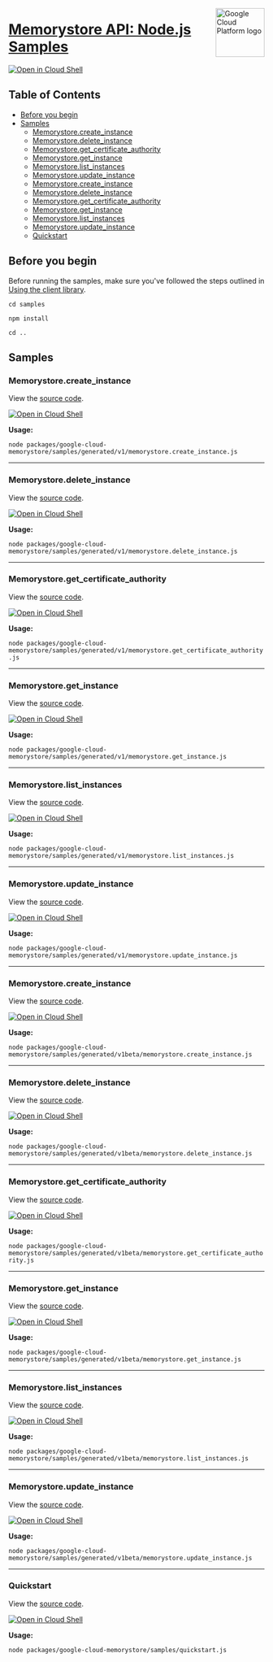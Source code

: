 [//]: # "This README.md file is auto-generated, all changes to this file will be lost."
[//]: # "To regenerate it, use `python -m synthtool`."
<img src="https://avatars2.githubusercontent.com/u/2810941?v=3&s=96" alt="Google Cloud Platform logo" title="Google Cloud Platform" align="right" height="96" width="96"/>

# [Memorystore API: Node.js Samples](https://github.com/googleapis/google-cloud-node)

[![Open in Cloud Shell][shell_img]][shell_link]



## Table of Contents

* [Before you begin](#before-you-begin)
* [Samples](#samples)
  * [Memorystore.create_instance](#memorystore.create_instance)
  * [Memorystore.delete_instance](#memorystore.delete_instance)
  * [Memorystore.get_certificate_authority](#memorystore.get_certificate_authority)
  * [Memorystore.get_instance](#memorystore.get_instance)
  * [Memorystore.list_instances](#memorystore.list_instances)
  * [Memorystore.update_instance](#memorystore.update_instance)
  * [Memorystore.create_instance](#memorystore.create_instance)
  * [Memorystore.delete_instance](#memorystore.delete_instance)
  * [Memorystore.get_certificate_authority](#memorystore.get_certificate_authority)
  * [Memorystore.get_instance](#memorystore.get_instance)
  * [Memorystore.list_instances](#memorystore.list_instances)
  * [Memorystore.update_instance](#memorystore.update_instance)
  * [Quickstart](#quickstart)

## Before you begin

Before running the samples, make sure you've followed the steps outlined in
[Using the client library](https://github.com/googleapis/google-cloud-node#using-the-client-library).

`cd samples`

`npm install`

`cd ..`

## Samples



### Memorystore.create_instance

View the [source code](https://github.com/googleapis/google-cloud-node/blob/master/packages/google-cloud-memorystore/samples/generated/v1/memorystore.create_instance.js).

[![Open in Cloud Shell][shell_img]](https://console.cloud.google.com/cloudshell/open?git_repo=https://github.com/googleapis/google-cloud-node&page=editor&open_in_editor=packages/google-cloud-memorystore/samples/generated/v1/memorystore.create_instance.js,samples/README.md)

__Usage:__


`node packages/google-cloud-memorystore/samples/generated/v1/memorystore.create_instance.js`


-----




### Memorystore.delete_instance

View the [source code](https://github.com/googleapis/google-cloud-node/blob/master/packages/google-cloud-memorystore/samples/generated/v1/memorystore.delete_instance.js).

[![Open in Cloud Shell][shell_img]](https://console.cloud.google.com/cloudshell/open?git_repo=https://github.com/googleapis/google-cloud-node&page=editor&open_in_editor=packages/google-cloud-memorystore/samples/generated/v1/memorystore.delete_instance.js,samples/README.md)

__Usage:__


`node packages/google-cloud-memorystore/samples/generated/v1/memorystore.delete_instance.js`


-----




### Memorystore.get_certificate_authority

View the [source code](https://github.com/googleapis/google-cloud-node/blob/master/packages/google-cloud-memorystore/samples/generated/v1/memorystore.get_certificate_authority.js).

[![Open in Cloud Shell][shell_img]](https://console.cloud.google.com/cloudshell/open?git_repo=https://github.com/googleapis/google-cloud-node&page=editor&open_in_editor=packages/google-cloud-memorystore/samples/generated/v1/memorystore.get_certificate_authority.js,samples/README.md)

__Usage:__


`node packages/google-cloud-memorystore/samples/generated/v1/memorystore.get_certificate_authority.js`


-----




### Memorystore.get_instance

View the [source code](https://github.com/googleapis/google-cloud-node/blob/master/packages/google-cloud-memorystore/samples/generated/v1/memorystore.get_instance.js).

[![Open in Cloud Shell][shell_img]](https://console.cloud.google.com/cloudshell/open?git_repo=https://github.com/googleapis/google-cloud-node&page=editor&open_in_editor=packages/google-cloud-memorystore/samples/generated/v1/memorystore.get_instance.js,samples/README.md)

__Usage:__


`node packages/google-cloud-memorystore/samples/generated/v1/memorystore.get_instance.js`


-----




### Memorystore.list_instances

View the [source code](https://github.com/googleapis/google-cloud-node/blob/master/packages/google-cloud-memorystore/samples/generated/v1/memorystore.list_instances.js).

[![Open in Cloud Shell][shell_img]](https://console.cloud.google.com/cloudshell/open?git_repo=https://github.com/googleapis/google-cloud-node&page=editor&open_in_editor=packages/google-cloud-memorystore/samples/generated/v1/memorystore.list_instances.js,samples/README.md)

__Usage:__


`node packages/google-cloud-memorystore/samples/generated/v1/memorystore.list_instances.js`


-----




### Memorystore.update_instance

View the [source code](https://github.com/googleapis/google-cloud-node/blob/master/packages/google-cloud-memorystore/samples/generated/v1/memorystore.update_instance.js).

[![Open in Cloud Shell][shell_img]](https://console.cloud.google.com/cloudshell/open?git_repo=https://github.com/googleapis/google-cloud-node&page=editor&open_in_editor=packages/google-cloud-memorystore/samples/generated/v1/memorystore.update_instance.js,samples/README.md)

__Usage:__


`node packages/google-cloud-memorystore/samples/generated/v1/memorystore.update_instance.js`


-----




### Memorystore.create_instance

View the [source code](https://github.com/googleapis/google-cloud-node/blob/master/packages/google-cloud-memorystore/samples/generated/v1beta/memorystore.create_instance.js).

[![Open in Cloud Shell][shell_img]](https://console.cloud.google.com/cloudshell/open?git_repo=https://github.com/googleapis/google-cloud-node&page=editor&open_in_editor=packages/google-cloud-memorystore/samples/generated/v1beta/memorystore.create_instance.js,samples/README.md)

__Usage:__


`node packages/google-cloud-memorystore/samples/generated/v1beta/memorystore.create_instance.js`


-----




### Memorystore.delete_instance

View the [source code](https://github.com/googleapis/google-cloud-node/blob/master/packages/google-cloud-memorystore/samples/generated/v1beta/memorystore.delete_instance.js).

[![Open in Cloud Shell][shell_img]](https://console.cloud.google.com/cloudshell/open?git_repo=https://github.com/googleapis/google-cloud-node&page=editor&open_in_editor=packages/google-cloud-memorystore/samples/generated/v1beta/memorystore.delete_instance.js,samples/README.md)

__Usage:__


`node packages/google-cloud-memorystore/samples/generated/v1beta/memorystore.delete_instance.js`


-----




### Memorystore.get_certificate_authority

View the [source code](https://github.com/googleapis/google-cloud-node/blob/master/packages/google-cloud-memorystore/samples/generated/v1beta/memorystore.get_certificate_authority.js).

[![Open in Cloud Shell][shell_img]](https://console.cloud.google.com/cloudshell/open?git_repo=https://github.com/googleapis/google-cloud-node&page=editor&open_in_editor=packages/google-cloud-memorystore/samples/generated/v1beta/memorystore.get_certificate_authority.js,samples/README.md)

__Usage:__


`node packages/google-cloud-memorystore/samples/generated/v1beta/memorystore.get_certificate_authority.js`


-----




### Memorystore.get_instance

View the [source code](https://github.com/googleapis/google-cloud-node/blob/master/packages/google-cloud-memorystore/samples/generated/v1beta/memorystore.get_instance.js).

[![Open in Cloud Shell][shell_img]](https://console.cloud.google.com/cloudshell/open?git_repo=https://github.com/googleapis/google-cloud-node&page=editor&open_in_editor=packages/google-cloud-memorystore/samples/generated/v1beta/memorystore.get_instance.js,samples/README.md)

__Usage:__


`node packages/google-cloud-memorystore/samples/generated/v1beta/memorystore.get_instance.js`


-----




### Memorystore.list_instances

View the [source code](https://github.com/googleapis/google-cloud-node/blob/master/packages/google-cloud-memorystore/samples/generated/v1beta/memorystore.list_instances.js).

[![Open in Cloud Shell][shell_img]](https://console.cloud.google.com/cloudshell/open?git_repo=https://github.com/googleapis/google-cloud-node&page=editor&open_in_editor=packages/google-cloud-memorystore/samples/generated/v1beta/memorystore.list_instances.js,samples/README.md)

__Usage:__


`node packages/google-cloud-memorystore/samples/generated/v1beta/memorystore.list_instances.js`


-----




### Memorystore.update_instance

View the [source code](https://github.com/googleapis/google-cloud-node/blob/master/packages/google-cloud-memorystore/samples/generated/v1beta/memorystore.update_instance.js).

[![Open in Cloud Shell][shell_img]](https://console.cloud.google.com/cloudshell/open?git_repo=https://github.com/googleapis/google-cloud-node&page=editor&open_in_editor=packages/google-cloud-memorystore/samples/generated/v1beta/memorystore.update_instance.js,samples/README.md)

__Usage:__


`node packages/google-cloud-memorystore/samples/generated/v1beta/memorystore.update_instance.js`


-----




### Quickstart

View the [source code](https://github.com/googleapis/google-cloud-node/blob/master/packages/google-cloud-memorystore/samples/quickstart.js).

[![Open in Cloud Shell][shell_img]](https://console.cloud.google.com/cloudshell/open?git_repo=https://github.com/googleapis/google-cloud-node&page=editor&open_in_editor=packages/google-cloud-memorystore/samples/quickstart.js,samples/README.md)

__Usage:__


`node packages/google-cloud-memorystore/samples/quickstart.js`






[shell_img]: https://gstatic.com/cloudssh/images/open-btn.png
[shell_link]: https://console.cloud.google.com/cloudshell/open?git_repo=https://github.com/googleapis/google-cloud-node&page=editor&open_in_editor=samples/README.md
[product-docs]: https://cloud.google.com/memorystore/docs/valkey

